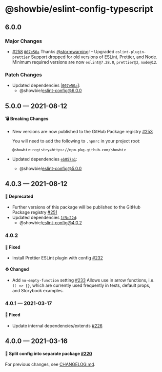 # @showbie/eslint-config-typescript

## 6.0.0

### Major Changes

- [#258](https://github.com/showbie/showbie-eslint-config/pull/258) [`007e50a`](https://github.com/showbie/showbie-eslint-config/commit/007e50a40ec756f51d0ce48a72ddf5a4ef8673d5) Thanks [@stormwarning](https://github.com/stormwarning)! - Upgraded `eslint-plugin-prettier`
  Support dropped for old versions of ESLint, Prettier, and Node. Minimum required
  versions are now `eslint@7.28.0`, `prettier@2`, `node@12`.

### Patch Changes

- Updated dependencies [[`007e50a`](https://github.com/showbie/showbie-eslint-config/commit/007e50a40ec756f51d0ce48a72ddf5a4ef8673d5)]:
  - @showbie/eslint-config@6.0.0

## 5.0.0 — 2021-08-12

#### 💣 Breaking Changes

- New versions are now published to the GitHub Package registry [#253](https://github.com/showbie/showbie-eslint-config/pull/253)

  You will need to add the following to `.npmrc` in your project root:

  ```
  @showbie:registry=https://npm.pkg.github.com/showbie
  ```

- Updated dependencies [`eb057a1`](https://github.com/showbie/showbie-eslint-config/commit/eb057a18e4c0bce3efb079ca044b656338b15f4c):
  - @showbie/eslint-config@5.0.0

## 4.0.3 — 2021-08-12

#### 🚚 Deprecated

- Further versions of this package will be published to the GitHub Package registry [#251](https://github.com/showbie/showbie-eslint-config/pull/251)
- Updated dependencies [`1f5c22d`](https://github.com/showbie/showbie-eslint-config/commit/1f5c22d01801add5a2efcbb10f7fc136fa4f63ca):
  - @showbie/eslint-config@4.0.2

### 4.0.2

#### 🐛 Fixed

- Install Prettier ESLint plugin with config [#232](https://github.com/showbie/showbie-eslint-config/pull/232)

#### ♻️ Changed

- Add `no-empty-function` setting [#233](https://github.com/showbie/showbie-eslint-config/pull/233)
  Allows use in arrow functions, i.e. `() => {}`, which are currently used
  frequently in tests, default props, and Storybook examples.

### 4.0.1 — 2021-03-17

#### 🐛 Fixed

- Update internal dependencies/extends [#226](https://github.com/showbie/showbie-eslint-config/pull/226)

## 4.0.0 — 2021-03-16

#### 🍱 Split config into separate package [#220](https://github.com/showbie/showbie-eslint-config/pull/220)

For previous changes, see [CHANGELOG.md](https://github.com/showbie/showbie-eslint-config/blob/main/CHANGELOG.md).
